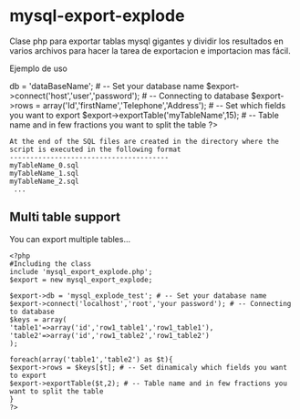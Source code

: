 # mysql-export-explode
Clase php para exportar tablas mysql gigantes y dividir los resultados en varios archivos para hacer la tarea de exportacion e importacion mas fácil.


Ejemplo de uso

<?php
    
    # Including the class
    include 'mysql_export_explode.php';
    $export = new mysql_export_explode;
    
    
    $export->db = 'dataBaseName'; # -- Set your database name
	  $export->connect('host','user','password'); # -- Connecting to database
	  $export->rows = array('Id','firstName','Telephone','Address'); # -- Set which fields you want to export
	  $export->exportTable('myTableName',15); # -- Table name and in few fractions you want to split the table
	
	?>
	
	At the end of the SQL files are created in the directory where the script is executed in the following format
	---------------------------------------
	myTableName_0.sql
	myTableName_1.sql
	myTableName_2.sql
	 ...


Multi table support
------------------
You can export multiple tables...

	<?php
	#Including the class
	include 'mysql_export_explode.php';
	$export = new mysql_export_explode;

	$export->db = 'mysql_explode_test'; # -- Set your database name
	$export->connect('localhost','root','your password'); # -- Connecting to database
	$keys = array(
	'table1'=>array('id','row1_table1','row1_table1'),
	'table2'=>array('id','row1_table2','row1_table2')
	);

	foreach(array('table1','table2') as $t){
	$export->rows = $keys[$t]; # -- Set dinamicaly which fields you want to export
	$export->exportTable($t,2); # -- Table name and in few fractions you want to split the table
	}
	?>
